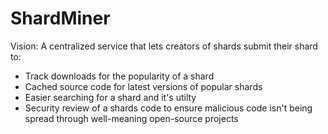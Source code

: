 # ShardMiner
Vision: A centralized service that lets creators of shards submit their shard to:
- Track downloads for the popularity of a shard
- Cached source code for latest versions of popular shards
- Easier searching for a shard and it's utilty
- Security review of a shards code to ensure malicious code isn't being spread through well-meaning open-source projects

